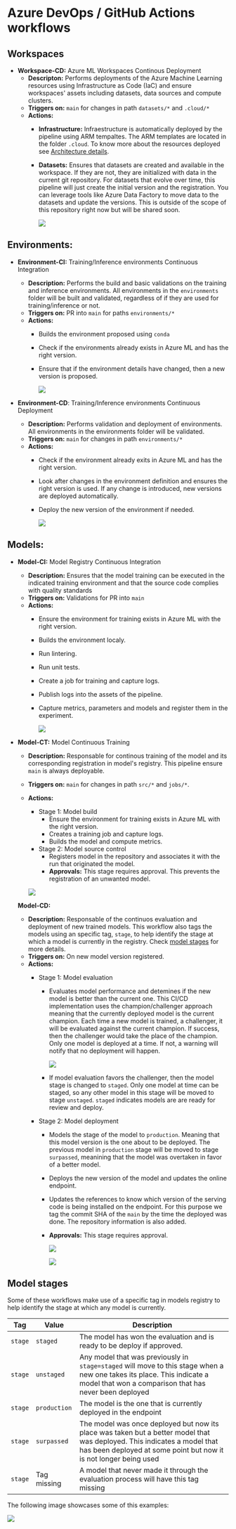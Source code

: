 # Azure DevOps / GitHub Actions workflows

## Workspaces

- **Workspace-CD:** Azure ML Workspaces Continous Deployment
    - **Descripton:** Performs deployments of the Azure Machine Learning resources using Infrastructure as Code (IaC) and ensure workspaces' assets including datasets, data sources and compute clusters.
    - **Triggers on:** `main` for changes in path `datasets/*` and `.cloud/*`
    - **Actions:**
        - **Infrastructure:** Infraestructure is automatically deployed by the pipeline using ARM tempaltes. The ARM templates are located in the folder `.cloud`. To know more about the resources deployed see [Architecture details](docs/architecture.md).
        - **Datasets:** Ensures that datasets are created and available in the workspace. If they are not, they are initialized with data in the current git repository. For datasets that evolve over time, this pipeline will just create the initial version and the registration. You can leverage tools like Azure Data Factory to move data to the datasets and update the versions. This is outside of the scope of this repository right now but will be shared soon.

            ![](assets/github-workspace-cd.png)


## Environments:

- **Environment-CI:** Training/Inference environments Continuous Integration
    - **Description:** Performs the build and basic validations on the training and inference environments. All environments in the `environments` folder will be built and validated, regardless of if they are used for training/inference or not.
    - **Triggers on:** PR into `main` for paths `environments/*`
    - **Actions:**
        - Builds the environment proposed using `conda`
        - Check if the environments already exists in Azure ML and has the right version.
        - Ensure that if the environment details have changed, then a new version is proposed.

             ![](assets/github-environment-ci.png)

- **Environment-CD**: Training/Inference environments Continuous Deployment
    - **Description:** Performs validation and deployment of environments. All environments in the environments folder will be validated.
    - **Triggers on:** `main` for changes in path `environments/*`
    - **Actions:**
        - Check if the environment already exits in Azure ML and has the right version.
        - Look after changes in the environment definition and ensures the right version is used. If any change is introduced, new versions are deployed automatically.
        - Deploy the new version of the environment if needed.

            ![](assets/github-environment-cd.png)

## Models:

- **Model-CI:** Model Registry Continuous Integration
    - **Description:** Ensures that the model training can be executed in the indicated training environment and that the source code complies with quality standards
    - **Triggers on:** Validations for PR into `main`
    - **Actions:**
        - Ensure the environment for training exists in Azure ML with the right version.
        - Builds the environment localy.
        - Run lintering.
        - Run unit tests.
        - Create a job for training and capture logs.
        - Publish logs into the assets of the pipeline.
        - Capture metrics, parameters and models and register them in the experiment.

            ![](assets/github-model-ci.png)

- **Model-CT:** Model Continuous Training
    - **Description:** Responsable for continous training of the model and its corresponding registration in model's registry. This pipeline ensure `main` is always deployable. 
    - **Triggers on:** `main` for changes in path `src/*` and `jobs/*`.
    - **Actions:**
        - Stage 1: Model build
            - Ensure the environment for training exists in Azure ML with the right version.
            - Creates a training job and capture logs.
            - Builds the model and compute metrics.
        - Stage 2: Model source control
            - Registers model in the repository and associates it with the run that originated the model.
            - **Approvals:** This stage requires approval. This prevents the registration of an unwanted model.

        ![](assets/model-ci-ct.png)

    **Model-CD:** 
    - **Description:** Responsable of the continuos evaluation and deployment of new trained models. This workflow also tags the models using an specific tag, `stage`, to help identify the stage at which a model is currently in the registry. Check [model stages](#model-stages) for more details.
    - **Triggers on:** On new model version registered.
    - **Actions:**
        - Stage 1: Model evaluation
            - Evaluates model performance and detemines if the new model is better than the current one. This CI/CD implementation uses the champion/challenger approach meaning that the currently deployed model is the current champion. Each time a new model is trained, a challenger, it will be evaluated against the current champion. If success, then the challenger would take the place of the champion. Only one model is deployed at a time. If not, a warning will notify that no deployment will happen.

                ![](assets/github-model-cd-eval.png)

            - If model evaluation favors the challenger, then the model stage is changed to `staged`. Only one model at time can be staged, so any other model in this stage will be moved to stage `unstaged`. `staged` indicates models are are ready for review and deploy.

        - Stage 2: Model deployment
            - Models the stage of the model to `production`. Meaning that this model version is the one about to be deployed. The previous model in `production` stage will be moved to stage `surpassed`, meanining that the model was overtaken in favor of a better model.
            - Deploys the new version of the model and updates the online endpoint.
            - Updates the references to know which version of the serving code is being installed on the endpoint. For this purpose we tag the commit SHA of the `main` by the time the deployed was done. The repository information is also added.
            - **Approvals:** This stage requires approval.

                ![](assets/deployment-ci-cd.png)

                ![](assets/deployment-tags.png)

## Model stages

Some of these workflows make use of a specific tag in models registry to help identify the stage at which any model is currently.

| Tag       | Value        | Description                                                             |
|-----------|--------------|-------------------------------------------------------------------------|
| `stage`   | `staged`     | The model has won the evaluation and is ready to be deploy if approved. |
| `stage`   | `unstaged`   | Any model that was previously in `stage=staged` will move to this stage when a new one takes its place. This indicate a model that won a comparison that has never been deployed |
| `stage`   | `production` | The model is the one that is currently deployed in the endpoint         |
| `stage`   | `surpassed`  | The model was once deployed but now its place was taken but a better model that was deployed. This indicates a model that has been deployed at some point but now it is not longer being used |
| `stage`   | Tag missing  | A model that never made it through the evaluation process will have this tag missing |

The following image showcases some of this examples:

![](assets/model-registry-tags.png)